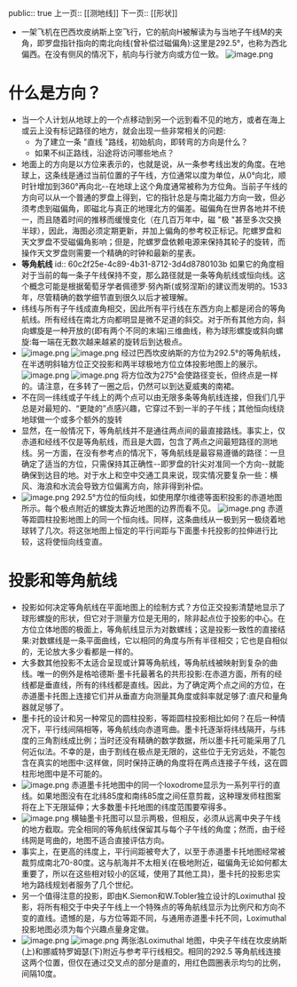public:: true
上一页:: [[测地线]]
下一页:: [[形状]]

- 一架飞机在巴西坎皮纳斯上空飞行，它的航向H被解读为与当地子午线M的夹角，即罗盘指针指向的南北向线(曾补偿过磁偏角):这里是292.5°，也称为西北偏西。在没有侧风的情况下，航向与行驶方向或方位一致。
  ![image.png](../assets/image_1623383529455_0.png)
# 什么是方向？
- 当一个人计划从地球上的一个点移动到另一个远到看不见的地方，或者在海上或云上没有标记路径的地方，就会出现一些非常相关的问题:
  * 为了建立一条 "直线 "路线，初始航向，即转弯的方向是什么？
  * 如果不纠正路线，沿途将访问哪些地点？
- 地面上的方向是以方位来表示的，也就是说，从一条参考线出发的角度。在地球上，这条线是通过当前位置的子午线，方位通常以度为单位，从0°向北，顺时针增加到360°再向北--在地球上这个角度通常被称为方位角。当前子午线的方向可以从一个普通的罗盘上得到，它的指针总是与南北磁力方向一致，但必须考虑到磁偏角，即磁北与真正的地理北方的偏差。磁偏角在世界各地并不统一，而且随着时间的推移而缓慢变化（在几百万年中，磁 "极 "甚至多次交换半球），因此，海图必须定期更新，并加上偏角的参考校正标记。陀螺罗盘和天文罗盘不受磁偏角影响；但是，陀螺罗盘依赖电源来保持其轮子的旋转，而操作天文罗盘则需要一个精确的时钟和最新的星表。
- **等角航线**
  id:: 60c2f25e-4c89-4b31-8712-3d4d8780103b
  如果它的角度相对于当前的每一条子午线保持不变，那么路径就是一条等角航线或恒向线。这个概念可能是根据葡萄牙学者佩德罗·努內斯(或努涅斯)的建议而发明的。1533年，尽管精确的数学细节直到很久以后才被理解。
- 纬线与所有子午线成直角相交，因此所有平行线在东西方向上都是闭合的等角航线。所有经线在南北方向都明显是微不足道的斜交。对于所有其他方向，斜向螺旋是一种开放的(即有两个不同的末端)三维曲线，称为球形螺旋或斜向螺旋:每一端在无数次越来越紧的旋转后到达极点。
- ![image.png](../assets/image_1623387455262_0.png) ![image.png](../assets/image_1623387461101_0.png) 
  经过巴西坎皮纳斯的方位为292.5°的等角航线，在半透明斜轴方位正交投影和两半球极地方位立体投影地图上的展示。
  ![image.png](../assets/image_1623387624958_0.png) ![image.png](../assets/image_1623387633790_0.png) 
  将方位改为275°会使路径变长，但终点是一样的。请注意，在多转了一圈之后，仍然可以到达夏威夷的南裙。
- 不在同一纬线或子午线上的两个点可以由无限多条等角航线连接，但我们几乎总是对最短的、“更陡的”点感兴趣，它穿过不到一半的子午线；其他恒向线绕地球做一个或多个额外的旋转
- 显然，在一般情况下，等角航线并不是通往两点间的最直接路线。事实上，仅赤道和经线不仅是等角航线，而且是大圆，包含了两点之间最短路径的测地线。另一方面，在没有参考点的情况下，等角航线是最容易遵循的路径：一旦确定了适当的方位，只需保持其正确性--即罗盘的针尖对准同一个方向--就能确保到达目的地。对于水上和空中交通工具来说，现实情况要复杂一些：横风、海浪和水流会导致方位偏离方向，除非得到补偿。
- ![image.png](../assets/image_1623387774803_0.png) 
  292.5°方位的恒向线，如使用摩尔维德等面积投影的赤道地图所示。每个极点附近的螺旋太靠近地图的边界而看不见。
  ![image.png](../assets/image_1623387807271_0.png) 
  赤道等距圆柱投影地图上的同一个恒向线。同样，这条曲线从一极到另一极绕着地球转了几次。将这张地图上恒定的平行间距与下面墨卡托投影的拉伸进行比较，这将使恒向线变直。
# 投影和等角航线
- 投影如何决定等角航线在平面地图上的绘制方式？方位正交投影清楚地显示了球形螺旋的形状，但它对于测量方位是无用的，除非起点位于投影的中心。在方位立体地图的极面上，等角航线显示为对数螺线；这是投影一致性的直接结果:对数螺线是一条平面曲线，它以相同的角度与所有半径相交；它也是自相似的，无论放大多少看都是一样的。
- 大多数其他投影不太适合呈现或计算等角航线，等角航线被映射到复杂的曲线。唯一的例外是格哈德斯·墨卡托最著名的共形投影:在赤道方面，所有的经线都是垂直线，所有的纬线都是直线。因此，为了确定两个点之间的方位，在赤道墨卡托图上连接它们并从垂直方向测量其角度或斜率就足够了:直尺和量角器就足够了。
- 墨卡托的设计和另一种常见的圆柱投影，等距圆柱投影相比如何？在后一种情况下，平行线间隔相等，等角航线向赤道弯曲。墨卡托逐渐将纬线隔开，与纬度的三角割线成比例；当时还没有精确的数学数据，所以墨卡托可能采用了几何近似法。不幸的是，由于割线在极点是无限的，这些位于无穷远处，不能包含在真实的地图中:这样做，同时保持正确的角度将在两点连接子午线，这在圆柱形地图中是不可能的。
- ![image.png](../assets/image_1623388286151_0.png) 
  赤道墨卡托地图中的同一个loxodrome显示为一系列平行的直线。如果地图没有在北纬85度和南纬85度之间任意剪裁，这种理发师柱图案将在上下无限延伸；大多数墨卡托地图的纬度范围要窄得多。
- ![image.png](../assets/image_1623388407282_0.png) 
  横轴墨卡托图可以显示两极，但相反，必须从远离中央子午线的地方截取。完全相同的等角航线保留其与每个子午线的角度；然而，由于经纬网是弯曲的，地图不适合直接评估方向。
- 事实上，在更高的纬度上，平行间距被夸大了，以至于赤道墨卡托地图经常被裁剪成南北70-80度。这与航海并不太相关(在极地附近，磁偏角无论如何都太重要了，所以在这些相对较小的区域，使用了其他工具)，墨卡托的投影忠实地为路线规划者服务了几个世纪。
- 另一个值得注意的投影，即由K.Siemon和W.Tobler独立设计的Loximuthal 投影，将所有相交于中央子午线上一个特殊点的等角航线显示为比例尺和方向不变的直线。遗憾的是，与方位等距不同，与通用赤道墨卡托不同，Loximuthal 投影地图必须为每个兴趣点量身定做。
- ![image.png](../assets/image_1623388444876_0.png) ![image.png](../assets/image_1623388451358_0.png) 
  两张洛Loximuthal 地图，中央子午线在坎皮纳斯(上)和挪威特罗姆瑟(下)附近与参考平行线相交。相同的292.5 等角航线连接这两个位置，但仅在通过交叉点的部分是直的，用红色圆圈表示均匀的比例，间隔10度。